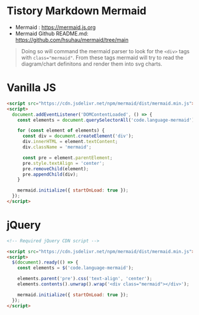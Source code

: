 # Tistory Markdown Mermaid

- Mermaid : https://mermaid.js.org
- Mermaid Github README.md: https://github.com/hsuhau/mermaid/tree/main

> Doing so will command the mermaid parser to look for the `<div>` tags with `class="mermaid"`. From these tags mermaid will try to read the diagram/chart definitons and render them into svg charts.

# Vanilla JS

```html
<script src="https://cdn.jsdelivr.net/npm/mermaid/dist/mermaid.min.js"></script>
<script>
  document.addEventListener('DOMContentLoaded', () => {
    const elements = document.querySelectorAll('code.language-mermaid');

    for (const element of elements) {
      const div = document.createElement('div');
      div.innerHTML = element.textContent;
      div.className = 'mermaid';

      const pre = element.parentElement;
      pre.style.textAlign = 'center';
      pre.removeChild(element);
      pre.appendChild(div);
    }

    mermaid.initialize({ startOnLoad: true });
  });
</script>
```

# jQuery

```html
<!-- Required jQuery CDN script -->

<script src="https://cdn.jsdelivr.net/npm/mermaid/dist/mermaid.min.js"></script>
<script>
  $(document).ready(() => {
    const elements = $('code.language-mermaid');

    elements.parent('pre').css('text-align', 'center');
    elements.contents().unwrap().wrap('<div class="mermaid"></div>');

    mermaid.initialize({ startOnLoad: true });
  });
</script>
```
